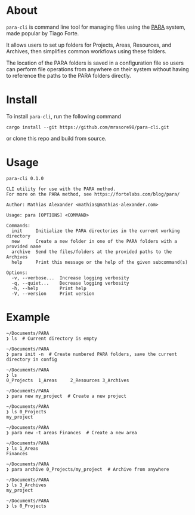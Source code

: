 # About

`para-cli` is command line tool for managing files using the [PARA](https://fortelabs.com/blog/para/)
system, made popular by Tiago Forte.

It allows users to set up folders for Projects, Areas, Resources, and Archives, then simplifies common workflows
using these folders.

The location of the PARA folders is saved in a configuration file so users can perform file operations
from anywhere on their system without having to reference the paths to the PARA folders directly.

# Install

To install `para-cli`, run the following command

```
cargo install --git https://github.com/mrasore98/para-cli.git
```

or clone this repo and build from source.

# Usage

```
para-cli 0.1.0

CLI utility for use with the PARA method.
For more on the PARA method, see https://fortelabs.com/blog/para/

Author: Mathias Alexander <mathias@mathias-alexander.com>

Usage: para [OPTIONS] <COMMAND>

Commands:
  init     Initialize the PARA directories in the current working directory
  new      Create a new folder in one of the PARA folders with a provided name
  archive  Send the files/folders at the provided paths to the Archives
  help     Print this message or the help of the given subcommand(s)

Options:
  -v, --verbose...  Increase logging verbosity
  -q, --quiet...    Decrease logging verbosity
  -h, --help        Print help
  -V, --version     Print version
```
# Example
```
~/Documents/PARA
❯ ls  # Current directory is empty

~/Documents/PARA
❯ para init -n  # Create numbered PARA folders, save the current directory in config

~/Documents/PARA
❯ ls
0_Projects	1_Areas		2_Resources	3_Archives

~/Documents/PARA
❯ para new my_project  # Create a new project

~/Documents/PARA
❯ ls 0_Projects
my_project

~/Documents/PARA
❯ para new -t areas Finances  # Create a new area

~/Documents/PARA
❯ ls 1_Areas
Finances

~/Documents/PARA
❯ para archive 0_Projects/my_project  # Archive from anywhere

~/Documents/PARA
❯ ls 3_Archives
my_project

~/Documents/PARA
❯ ls 0_Projects

```
